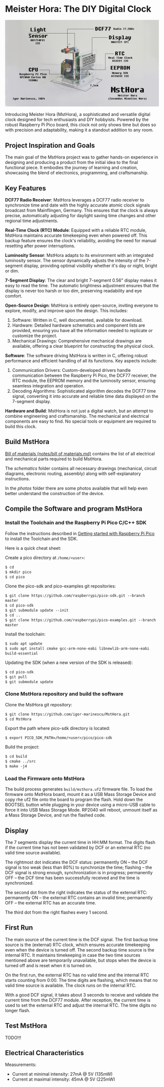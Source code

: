 # Meister Hora: The DIY Digital Clock

![MstHora](intro.jpg)

Introducing Meister Hora (MstHora), a sophisticated and versatile digital clock designed for tech enthusiasts and DIY hobbyists. Powered by the robust Raspberry Pi Pico board, this clock not only shows time but does so with precision and adaptability, making it a standout addition to any room.

## Project Inspiration and Goals

The main goal of the MstHora project was to gather hands-on experience in designing and producing a product from the initial idea to the final functional piece. It embodies the journey of learning and creation, showcasing the blend of electronics, programming, and craftsmanship.

## Key Features

**DCF77 Radio Receiver**: MstHora leverages a DCF77 radio receiver to synchronize time and date with the highly accurate atomic clock signals broadcast from Mainflingen, Germany. This ensures that the clock is always precise, automatically adjusting for daylight saving time changes and other regional time adjustments.

**Real-Time Clock (RTC) Module**: Equipped with a reliable RTC module, MstHora maintains accurate timekeeping even when powered off. This backup feature ensures the clock's reliability, avoiding the need for manual resetting after power interruptions.

**Luminosity Sensor**: MstHora adapts to its environment with an integrated luminosity sensor. The sensor dynamically adjusts the intensity of the 7-segment display, providing optimal visibility whether it's day or night, bright or dim.

**7-Segment Display**: The clear and bright 7-segment 0.56" display makes it easy to read the time. The automatic brightness adjustment ensures that the display is never too harsh or too dim, preserving readability and eye comfort.

**Open-Source Design**: MstHora is entirely open-source, inviting everyone to explore, modify, and improve upon the design. This includes:

1. Software: Written in C, well documented, available for download.
2. Hardware: Detailed hardware schematics and component lists are provided, ensuring you have all the information needed to replicate or customize the project.
3. Mechanical Drawings: Comprehensive mechanical drawings are available, offering a clear blueprint for constructing the physical clock.

**Software**: The software driving MstHora is written in C, offering robust performance and efficient handling of all its functions. Key aspects include:
1. Communication Drivers: Custom-developed drivers handle communication between the Raspberry Pi Pico, the DCF77 receiver, the RTC module, the EEPROM memory and the luminosity sensor, ensuring seamless integration and operation. 
2. Decoding Algorithms: Sophisticated algorithm decodes the DCF77 time signal, converting it into accurate and reliable time data displayed on the 7-segment display.

**Hardware and Build**: MstHora is not just a digital watch, but an attempt to combine engineering and craftsmanship. The mechanical and electrical components are easy to find. No special tools or equipment are required to build this clock.

## Build MstHora

[Bill of materials (notes/bill of materials.md)](./notes/bill%20of%20materials.md) contains the list of all electrical and mechanical parts required to build MstHora.

The *schematics* folder contains all necessary drawings (mechanical, circuit diagrams, electronic routing, assembly) along with self-explanatory instructions.

In the *photos* folder there are some photos available that will help even better understand the construction of the device.


## Compile the Software and program MstHora

### Install the Toolchain and the Raspberry Pi Pico C/C++ SDK

Follow the instructions described in [Getting started with Raspberry Pi Pico](https://datasheets.raspberrypi.com/pico/getting-started-with-pico.pdf) to install the Toolchain and the SDK.

Here is a quick cheat sheet:

Create a pico directory at `/home/<user>`:

```
$ cd 
$ mkdir pico
$ cd pico
```

Clone the pico-sdk and pico-examples git repositories:

```
$ git clone https://github.com/raspberrypi/pico-sdk.git --branch master
$ cd pico-sdk
$ git submodule update --init
$ cd ..
$ git clone https://github.com/raspberrypi/pico-examples.git --branch master
```

Install the toolchain:

```
$ sudo apt update
$ sudo apt install cmake gcc-arm-none-eabi libnewlib-arm-none-eabi build-essential
```

Updating the SDK (when a new version of the SDK is released):

```
$ cd pico-sdk
$ git pull
$ git submodule update
```

### Clone MstHora repository and build the software

Clone the MstHora git repository:

```
$ git clone https://github.com/igor-marinescu/MstHora.git
$ cd MstHora
```

Export the path where pico-sdk directory is located:

```
$ export PICO_SDK_PATH=/home/<user>/pico/pico-sdk
```

Build the project:

```
$ cd build
$ cmake ../src
$ make -j4
```

### Load the Firmware onto MstHora

The build process generates `build/msthora.uf2` firmware file. To load the firmware onto MstHora board, mount it as a USB Mass Storage Device and copy rhe uf2 file onto the board to program the flash. Hold down the BOOTSEL button while plugging in your device using a micro-USB cable to force it into USB Mass Storage Mode. RP2040 will reboot, unmount itself as a Mass Storage Device, and run the flashed code.

## Display

The 7 segments display the current time in HH:MM format. The digits flash if the current time has not been validated by DCF or an external RTC (no valid time source available).

The rightmost dot indicates the DCF status: permanently ON – the DCF signal is too weak (less than 80%) to synchronize the time; flashing – the DCF signal is strong enough, synchronization is in progress; permanently OFF – the DCF time has been successfully received and the time is synchronized.

The second dot from the right indicates the status of the external RTC: permanently ON – the external RTC contains an invalid time; permanently OFF – the external RTC has an accurate time.

The third dot from the right flashes every 1 second.

## First Run

The main source of the current time is the DCF signal. The first backup time source is the (external) RTC clock, which ensures accurate timekeeping even when the device is turned off. The second backup time source is the internal RTC. It maintains timekeeping in case the two time sources mentioned above are temporarily unavailable, but stops when the device is turned off and is reset when it is turned on.

On the first run, the external RTC has no valid time and the internal RTC starts counting from 0:00. The time digits are flashing, which means that no valid time source is available. The clock runs on the internal RTC. 

With a good DCF signal, it takes about 3 seconds to receive and validate the current time from the DCF77 module. After reception, the current time is used to set the external RTC and adjust the internal RTC. The time digits no longer flash.


## Test MstHora

TODO!!!

## Electrical Characteristics

Measurements:
- Current at minimal intensity: 27mA @ 5V (135mW)
- Current at maximal intensity: 45mA @ 5V (225mW)
